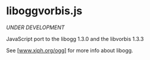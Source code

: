 liboggvorbis.js
===============

_UNDER DEVELOPMENT_

JavaScript port to the libogg 1.3.0 and the libvorbis 1.3.3

See [www.xiph.org/ogg] for more info about libogg.
